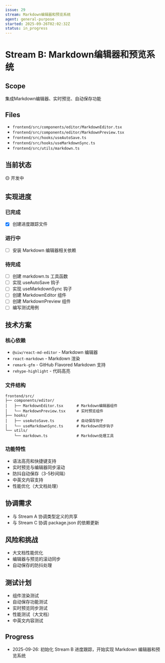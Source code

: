 ```yaml
---
issue: 29
stream: Markdown编辑器和预览系统
agent: general-purpose
started: 2025-09-26T02:02:32Z
status: in_progress
---
```


# Stream B: Markdown编辑器和预览系统

## Scope
集成Markdown编辑器、实时预览、自动保存功能

## Files
- `frontend/src/components/editor/MarkdownEditor.tsx`
- `frontend/src/components/editor/MarkdownPreview.tsx`
- `frontend/src/hooks/useAutoSave.ts`
- `frontend/src/hooks/useMarkdownSync.ts`
- `frontend/src/utils/markdown.ts`

## 当前状态
🟡 开发中

## 实现进度

### 已完成
- [x] 创建进度跟踪文件

### 进行中
- [ ] 安装 Markdown 编辑器相关依赖

### 待完成
- [ ] 创建 markdown.ts 工具函数
- [ ] 实现 useAutoSave 钩子
- [ ] 实现 useMarkdownSync 钩子
- [ ] 创建 MarkdownEditor 组件
- [ ] 创建 MarkdownPreview 组件
- [ ] 编写测试用例

## 技术方案

### 核心依赖
- `@uiw/react-md-editor` - Markdown 编辑器
- `react-markdown` - Markdown 渲染
- `remark-gfm` - GitHub Flavored Markdown 支持
- `rehype-highlight` - 代码高亮

### 文件结构
```
frontend/src/
├── components/editor/
│   ├── MarkdownEditor.tsx      # Markdown编辑器组件
│   └── MarkdownPreview.tsx     # 实时预览组件
├── hooks/
│   ├── useAutoSave.ts          # 自动保存钩子
│   └── useMarkdownSync.ts      # Markdown同步钩子
└── utils/
    └── markdown.ts             # Markdown处理工具
```

### 功能特性
- 语法高亮和快捷键支持
- 实时预览与编辑器同步滚动
- 防抖自动保存（3-5秒间隔）
- 中英文内容支持
- 性能优化（大文档处理）

## 协调需求
- 与 Stream A 协调类型定义的共享
- 与 Stream C 协调 package.json 的依赖更新

## 风险和挑战
- 大文档性能优化
- 编辑器与预览的滚动同步
- 自动保存的防抖处理

## 测试计划
- 组件渲染测试
- 自动保存功能测试
- 实时预览同步测试
- 性能测试（大文档）
- 中英文内容测试

## Progress
- 2025-09-26: 初始化 Stream B 进度跟踪，开始实现 Markdown 编辑器和预览系统